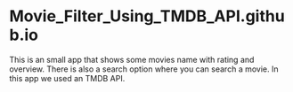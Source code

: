 # Movie_Filter_Using_TMDB_API.github.io
This is an small app that shows some movies name with rating and overview.  There is also a search option where you can search a movie.  In this app we used an TMDB API.
